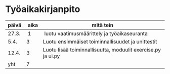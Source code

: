 # Työaikakirjanpito
| päivä | aika | mitä tein |
| --- | --- | --- |
| 27.3. | 1 | luotu vaatimusmäärittely ja työaikaseuranta |
| 5.4. | 3 | Luotu ensimmäiset toiminnallisuudet ja unittestit |
| 12.4. | 3 | Luotu lisää toiminnallisuutta, moduulit exercise.py ja ui.py |
| yht | 7 |
